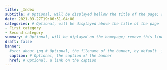 ```yaml
---
title: _Index
subtitle: # Optional, will be displayed bellow the title of the page; remove this line to generate an automatic subtitle
date: 2021-03-27T19:06:51-04:00
categories: # Optional, will be displayed above the title of the page
- First category
- Second category
summary: # Optional, will be diplayed on the homepage; remove this line to generate an automatic summary (see https://gohugo.io/content-management/summaries/)
draft: false
banner:
  #src: about.jpg # Optional, the filename of the banner, by default _index.jpg
  caption: # Optional, the caption of the banner
  href: # Optional, a link on the caption
---
```

